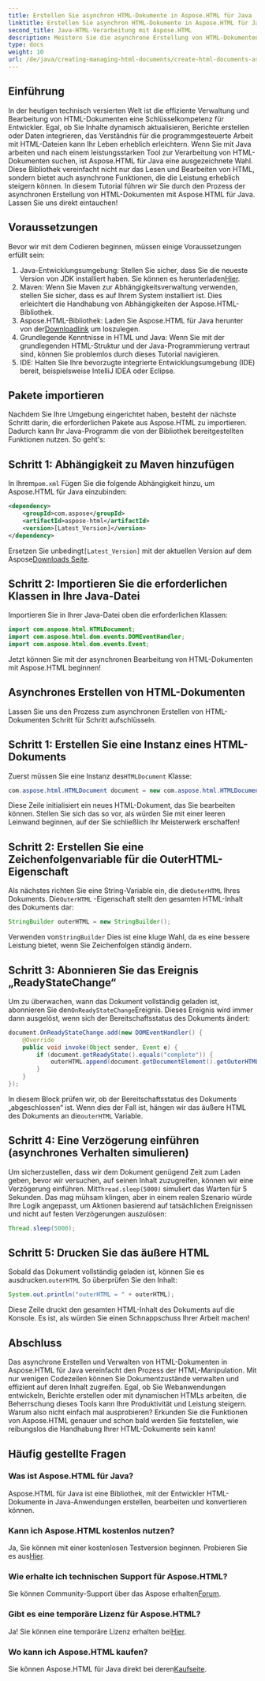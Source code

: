 ```yaml
---
title: Erstellen Sie asynchron HTML-Dokumente in Aspose.HTML für Java
linktitle: Erstellen Sie asynchron HTML-Dokumente in Aspose.HTML für Java
second_title: Java-HTML-Verarbeitung mit Aspose.HTML
description: Meistern Sie die asynchrone Erstellung von HTML-Dokumenten mit Aspose.HTML für Java. Schritt-für-Schritt-Anleitung, Tipps und FAQs für schnelles Lernen enthalten.
type: docs
weight: 10
url: /de/java/creating-managing-html-documents/create-html-documents-async/
---
```

## Einführung
In der heutigen technisch versierten Welt ist die effiziente Verwaltung und Bearbeitung von HTML-Dokumenten eine Schlüsselkompetenz für Entwickler. Egal, ob Sie Inhalte dynamisch aktualisieren, Berichte erstellen oder Daten integrieren, das Verständnis für die programmgesteuerte Arbeit mit HTML-Dateien kann Ihr Leben erheblich erleichtern. Wenn Sie mit Java arbeiten und nach einem leistungsstarken Tool zur Verarbeitung von HTML-Dokumenten suchen, ist Aspose.HTML für Java eine ausgezeichnete Wahl. Diese Bibliothek vereinfacht nicht nur das Lesen und Bearbeiten von HTML, sondern bietet auch asynchrone Funktionen, die die Leistung erheblich steigern können. In diesem Tutorial führen wir Sie durch den Prozess der asynchronen Erstellung von HTML-Dokumenten mit Aspose.HTML für Java. Lassen Sie uns direkt eintauchen!
## Voraussetzungen
Bevor wir mit dem Codieren beginnen, müssen einige Voraussetzungen erfüllt sein:
1.  Java-Entwicklungsumgebung: Stellen Sie sicher, dass Sie die neueste Version von JDK installiert haben. Sie können es herunterladen[Hier](https://www.oracle.com/java/technologies/javase-jdk11-downloads.html).
2. Maven: Wenn Sie Maven zur Abhängigkeitsverwaltung verwenden, stellen Sie sicher, dass es auf Ihrem System installiert ist. Dies erleichtert die Handhabung von Abhängigkeiten der Aspose.HTML-Bibliothek.
3.  Aspose.HTML-Bibliothek: Laden Sie Aspose.HTML für Java herunter von der[Downloadlink](https://releases.aspose.com/html/java/) um loszulegen.
4. Grundlegende Kenntnisse in HTML und Java: Wenn Sie mit der grundlegenden HTML-Struktur und der Java-Programmierung vertraut sind, können Sie problemlos durch dieses Tutorial navigieren.
5. IDE: Halten Sie Ihre bevorzugte integrierte Entwicklungsumgebung (IDE) bereit, beispielsweise IntelliJ IDEA oder Eclipse.
## Pakete importieren
Nachdem Sie Ihre Umgebung eingerichtet haben, besteht der nächste Schritt darin, die erforderlichen Pakete aus Aspose.HTML zu importieren. Dadurch kann Ihr Java-Programm die von der Bibliothek bereitgestellten Funktionen nutzen. So geht's:
## Schritt 1: Abhängigkeit zu Maven hinzufügen
 In Ihrem`pom.xml` Fügen Sie die folgende Abhängigkeit hinzu, um Aspose.HTML für Java einzubinden:
```xml
<dependency>
    <groupId>com.aspose</groupId>
    <artifactId>aspose-html</artifactId>
    <version>[Latest_Version]</version>
</dependency>
```
 Ersetzen Sie unbedingt`[Latest_Version]` mit der aktuellen Version auf dem Aspose[Downloads Seite](https://releases.aspose.com/html/java/).
## Schritt 2: Importieren Sie die erforderlichen Klassen in Ihre Java-Datei
Importieren Sie in Ihrer Java-Datei oben die erforderlichen Klassen:
```java
import com.aspose.html.HTMLDocument;
import com.aspose.html.dom.events.DOMEventHandler;
import com.aspose.html.dom.events.Event;
```
Jetzt können Sie mit der asynchronen Bearbeitung von HTML-Dokumenten mit Aspose.HTML beginnen!
## Asynchrones Erstellen von HTML-Dokumenten
Lassen Sie uns den Prozess zum asynchronen Erstellen von HTML-Dokumenten Schritt für Schritt aufschlüsseln.
## Schritt 1: Erstellen Sie eine Instanz eines HTML-Dokuments
 Zuerst müssen Sie eine Instanz des`HTMLDocument` Klasse:
```java
com.aspose.html.HTMLDocument document = new com.aspose.html.HTMLDocument();
```
Diese Zeile initialisiert ein neues HTML-Dokument, das Sie bearbeiten können. Stellen Sie sich das so vor, als würden Sie mit einer leeren Leinwand beginnen, auf der Sie schließlich Ihr Meisterwerk erschaffen!
## Schritt 2: Erstellen Sie eine Zeichenfolgenvariable für die OuterHTML-Eigenschaft
 Als nächstes richten Sie eine String-Variable ein, die die`OuterHTML` Ihres Dokuments. Die`OuterHTML` -Eigenschaft stellt den gesamten HTML-Inhalt des Dokuments dar:
```java
StringBuilder outerHTML = new StringBuilder();
```
 Verwenden von`StringBuilder` Dies ist eine kluge Wahl, da es eine bessere Leistung bietet, wenn Sie Zeichenfolgen ständig ändern.
## Schritt 3: Abonnieren Sie das Ereignis „ReadyStateChange“
 Um zu überwachen, wann das Dokument vollständig geladen ist, abonnieren Sie den`OnReadyStateChange`Ereignis. Dieses Ereignis wird immer dann ausgelöst, wenn sich der Bereitschaftsstatus des Dokuments ändert:
```java
document.OnReadyStateChange.add(new DOMEventHandler() {
    @Override
    public void invoke(Object sender, Event e) {
        if (document.getReadyState().equals("complete")) {
            outerHTML.append(document.getDocumentElement().getOuterHTML());
        }
    }
});
```
 In diesem Block prüfen wir, ob der Bereitschaftsstatus des Dokuments „abgeschlossen“ ist. Wenn dies der Fall ist, hängen wir das äußere HTML des Dokuments an die`outerHTML` Variable. 
## Schritt 4: Eine Verzögerung einführen (asynchrones Verhalten simulieren)
 Um sicherzustellen, dass wir dem Dokument genügend Zeit zum Laden geben, bevor wir versuchen, auf seinen Inhalt zuzugreifen, können wir eine Verzögerung einführen. Mit`Thread.sleep(5000)` simuliert das Warten für 5 Sekunden. Das mag mühsam klingen, aber in einem realen Szenario würde Ihre Logik angepasst, um Aktionen basierend auf tatsächlichen Ereignissen und nicht auf festen Verzögerungen auszulösen:
```java
Thread.sleep(5000);
```
## Schritt 5: Drucken Sie das äußere HTML
 Sobald das Dokument vollständig geladen ist, können Sie es ausdrucken.`outerHTML` So überprüfen Sie den Inhalt:
```java
System.out.println("outerHTML = " + outerHTML);
```
Diese Zeile druckt den gesamten HTML-Inhalt des Dokuments auf die Konsole. Es ist, als würden Sie einen Schnappschuss Ihrer Arbeit machen!
## Abschluss
Das asynchrone Erstellen und Verwalten von HTML-Dokumenten in Aspose.HTML für Java vereinfacht den Prozess der HTML-Manipulation. Mit nur wenigen Codezeilen können Sie Dokumentzustände verwalten und effizient auf deren Inhalt zugreifen. Egal, ob Sie Webanwendungen entwickeln, Berichte erstellen oder mit dynamischen HTMLs arbeiten, die Beherrschung dieses Tools kann Ihre Produktivität und Leistung steigern.
Warum also nicht einfach mal ausprobieren? Erkunden Sie die Funktionen von Aspose.HTML genauer und schon bald werden Sie feststellen, wie reibungslos die Handhabung Ihrer HTML-Dokumente sein kann!
## Häufig gestellte Fragen
### Was ist Aspose.HTML für Java?
Aspose.HTML für Java ist eine Bibliothek, mit der Entwickler HTML-Dokumente in Java-Anwendungen erstellen, bearbeiten und konvertieren können.
### Kann ich Aspose.HTML kostenlos nutzen?
 Ja, Sie können mit einer kostenlosen Testversion beginnen. Probieren Sie es aus[Hier](https://releases.aspose.com/).
### Wie erhalte ich technischen Support für Aspose.HTML?
 Sie können Community-Support über das Aspose erhalten[Forum](https://forum.aspose.com/c/html/29).
### Gibt es eine temporäre Lizenz für Aspose.HTML?
 Ja! Sie können eine temporäre Lizenz erhalten bei[Hier](https://purchase.aspose.com/temporary-license/).
### Wo kann ich Aspose.HTML kaufen?
 Sie können Aspose.HTML für Java direkt bei deren[Kaufseite](https://purchase.aspose.com/buy).